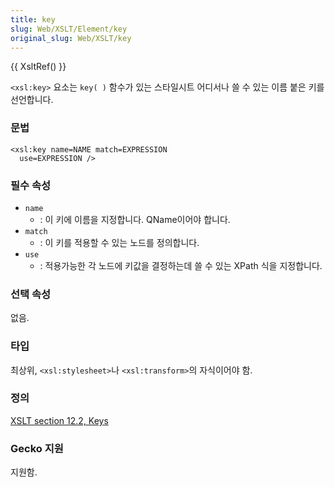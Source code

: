 ```yaml
---
title: key
slug: Web/XSLT/Element/key
original_slug: Web/XSLT/key
---
```


{{ XsltRef() }}

`<xsl:key>` 요소는 `key( )` 함수가 있는 스타일시트 어디서나 쓸 수 있는 이름 붙은 키를 선언합니다.

### 문법

```
<xsl:key name=NAME match=EXPRESSION
  use=EXPRESSION />
```

### 필수 속성

- `name`
  - : 이 키에 이름을 지정합니다. QName이어야 합니다.
- `match`
  - : 이 키를 적용할 수 있는 노드를 정의합니다.
- `use`
  - : 적용가능한 각 노드에 키값을 결정하는데 쓸 수 있는 XPath 식을 지정합니다.

### 선택 속성

없음.

### 타입

최상위, `<xsl:stylesheet>`나 `<xsl:transform>`의 자식이어야 함.

### 정의

[XSLT section 12.2, Keys](http://www.w3.org/TR/xslt#key)

### Gecko 지원

지원함.
